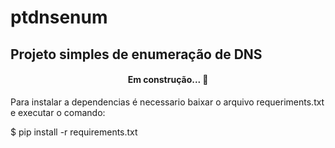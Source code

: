 # ptdnsenum

## Projeto simples de enumeração de DNS

<h4 align="center"> 
	Em construção...  🚧
</h4>

Para instalar a dependencias é necessario baixar o arquivo requeriments.txt e executar o comando:

$ pip install -r requirements.txt
